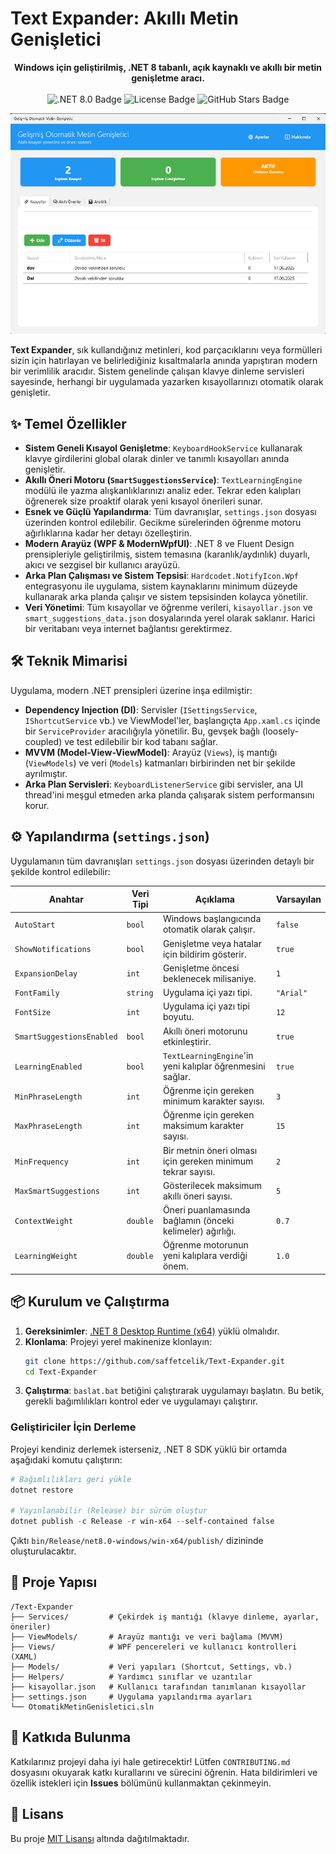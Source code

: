 # Text Expander: Akıllı Metin Genişletici

<p align="center">
  <b>Windows için geliştirilmiş, .NET 8 tabanlı, açık kaynaklı ve akıllı bir metin genişletme aracı.</b>
  <br><br>
  <img src="https://img.shields.io/badge/.NET-8.0-blueviolet?style=for-the-badge&logo=.net" alt=".NET 8.0 Badge"/>
  <img src="https://img.shields.io/github/license/saffetcelik/Text-Expander?style=for-the-badge&color=blue" alt="License Badge"/>
  <img src="https://img.shields.io/github/stars/saffetcelik/Text-Expander?style=for-the-badge&logo=github" alt="GitHub Stars Badge"/>
</p>

<p align="center">
  <img src="ss.png" width="750" alt="Ana Pencere Ekran Görüntüsü"/>
</p>

**Text Expander**, sık kullandığınız metinleri, kod parçacıklarını veya formülleri sizin için hatırlayan ve belirlediğiniz kısaltmalarla anında yapıştıran modern bir verimlilik aracıdır. Sistem genelinde çalışan klavye dinleme servisleri sayesinde, herhangi bir uygulamada yazarken kısayollarınızı otomatik olarak genişletir.

## ✨ Temel Özellikler

- **Sistem Geneli Kısayol Genişletme**: `KeyboardHookService` kullanarak klavye girdilerini global olarak dinler ve tanımlı kısayolları anında genişletir.
- **Akıllı Öneri Motoru (`SmartSuggestionsService`)**: `TextLearningEngine` modülü ile yazma alışkanlıklarınızı analiz eder. Tekrar eden kalıpları öğrenerek size proaktif olarak yeni kısayol önerileri sunar.
- **Esnek ve Güçlü Yapılandırma**: Tüm davranışlar, `settings.json` dosyası üzerinden kontrol edilebilir. Gecikme sürelerinden öğrenme motoru ağırlıklarına kadar her detayı özelleştirin.
- **Modern Arayüz (WPF & ModernWpfUI)**: .NET 8 ve Fluent Design prensipleriyle geliştirilmiş, sistem temasına (karanlık/aydınlık) duyarlı, akıcı ve sezgisel bir kullanıcı arayüzü.
- **Arka Plan Çalışması ve Sistem Tepsisi**: `Hardcodet.NotifyIcon.Wpf` entegrasyonu ile uygulama, sistem kaynaklarını minimum düzeyde kullanarak arka planda çalışır ve sistem tepsisinden kolayca yönetilir.
- **Veri Yönetimi**: Tüm kısayollar ve öğrenme verileri, `kisayollar.json` ve `smart_suggestions_data.json` dosyalarında yerel olarak saklanır. Harici bir veritabanı veya internet bağlantısı gerektirmez.

## 🛠️ Teknik Mimarisi

Uygulama, modern .NET prensipleri üzerine inşa edilmiştir:

- **Dependency Injection (DI)**: Servisler (`ISettingsService`, `IShortcutService` vb.) ve ViewModel'ler, başlangıçta `App.xaml.cs` içinde bir `ServiceProvider` aracılığıyla yönetilir. Bu, gevşek bağlı (loosely-coupled) ve test edilebilir bir kod tabanı sağlar.
- **MVVM (Model-View-ViewModel)**: Arayüz (`Views`), iş mantığı (`ViewModels`) ve veri (`Models`) katmanları birbirinden net bir şekilde ayrılmıştır.
- **Arka Plan Servisleri**: `KeyboardListenerService` gibi servisler, ana UI thread'ini meşgul etmeden arka planda çalışarak sistem performansını korur.

## ⚙️ Yapılandırma (`settings.json`)

Uygulamanın tüm davranışları `settings.json` dosyası üzerinden detaylı bir şekilde kontrol edilebilir:

| Anahtar | Veri Tipi | Açıklama | Varsayılan |
|--------------------------|----------|--------------------------------------------------------------------------------|-------------|
| `AutoStart` | `bool` | Windows başlangıcında otomatik olarak çalışır. | `false` |
| `ShowNotifications` | `bool` | Genişletme veya hatalar için bildirim gösterir. | `true` |
| `ExpansionDelay` | `int` | Genişletme öncesi beklenecek milisaniye. | `1` |
| `FontFamily` | `string` | Uygulama içi yazı tipi. | `"Arial"` |
| `FontSize` | `int` | Uygulama içi yazı tipi boyutu. | `12` |
| `SmartSuggestionsEnabled`| `bool` | Akıllı öneri motorunu etkinleştirir. | `true` |
| `LearningEnabled` | `bool` | `TextLearningEngine`'in yeni kalıplar öğrenmesini sağlar. | `true` |
| `MinPhraseLength` | `int` | Öğrenme için gereken minimum karakter sayısı. | `3` |
| `MaxPhraseLength` | `int` | Öğrenme için gereken maksimum karakter sayısı. | `15` |
| `MinFrequency` | `int` | Bir metnin öneri olması için gereken minimum tekrar sayısı. | `2` |
| `MaxSmartSuggestions` | `int` | Gösterilecek maksimum akıllı öneri sayısı. | `5` |
| `ContextWeight` | `double` | Öneri puanlamasında bağlamın (önceki kelimeler) ağırlığı. | `0.7` |
| `LearningWeight` | `double` | Öğrenme motorunun yeni kalıplara verdiği önem. | `1.0` |

## 📦 Kurulum ve Çalıştırma

1.  **Gereksinimler**: [.NET 8 Desktop Runtime (x64)](https://dotnet.microsoft.com/en-us/download/dotnet/8.0) yüklü olmalıdır.
2.  **Klonlama**: Projeyi yerel makinenize klonlayın:
    ```bash
    git clone https://github.com/saffetcelik/Text-Expander.git
    cd Text-Expander
    ```
3.  **Çalıştırma**: `baslat.bat` betiğini çalıştırarak uygulamayı başlatın. Bu betik, gerekli bağımlılıkları kontrol eder ve uygulamayı çalıştırır.

### Geliştiriciler İçin Derleme

Projeyi kendiniz derlemek isterseniz, .NET 8 SDK yüklü bir ortamda aşağıdaki komutu çalıştırın:

```powershell
# Bağımlılıkları geri yükle
dotnet restore

# Yayınlanabilir (Release) bir sürüm oluştur
dotnet publish -c Release -r win-x64 --self-contained false
```

Çıktı `bin/Release/net8.0-windows/win-x64/publish/` dizininde oluşturulacaktır.

## 📂 Proje Yapısı

```
/Text-Expander
├── Services/         # Çekirdek iş mantığı (klavye dinleme, ayarlar, öneriler)
├── ViewModels/       # Arayüz mantığı ve veri bağlama (MVVM)
├── Views/            # WPF pencereleri ve kullanıcı kontrolleri (XAML)
├── Models/           # Veri yapıları (Shortcut, Settings, vb.)
├── Helpers/          # Yardımcı sınıflar ve uzantılar
├── kisayollar.json   # Kullanıcı tarafından tanımlanan kısayollar
├── settings.json     # Uygulama yapılandırma ayarları
└── OtomatikMetinGenisletici.sln
```

## 🤝 Katkıda Bulunma

Katkılarınız projeyi daha iyi hale getirecektir! Lütfen `CONTRIBUTING.md` dosyasını okuyarak katkı kurallarını ve sürecini öğrenin. Hata bildirimleri ve özellik istekleri için **Issues** bölümünü kullanmaktan çekinmeyin.

## 📝 Lisans

Bu proje [MIT Lisansı](LICENSE) altında dağıtılmaktadır.

